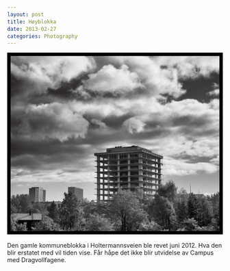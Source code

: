 ```yaml
---
layout: post
title: Høyblokka
date: 2013-02-27
categories: Photography
---
```


![Høyblokka i Holtermannsveien](/assets/img/20120615-hoyblokka.jpg " ")

Den gamle kommuneblokka i Holtermannsveien ble revet juni 2012. Hva den blir erstatet med vil tiden vise. Får håpe det ikke blir utvidelse av Campus med Dragvollfagene.

